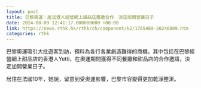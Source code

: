 ```yaml
---
layout: post
title: 巴黎奧運｜居法港人經營網上甜品店獲邀合作　決定加開營業日子
date: 2024-08-09 12:41:17.000000000 +08:00
link: https://news.rthk.hk/rthk/ch/component/k2/1765469-20240809.htm
categories: rthk
---
```


巴黎奧運吸引大批遊客到訪，預料為各行各業創造難得的商機。其中包括在巴黎經營網上甜品店的香港人Yetti，在奧運期間獲得不同餐廳和甜品店的合作邀請，決定加開營業日子。

居住在法國10年，她說，留意到受奧運影響，巴黎市容變得更加乾淨整潔。

